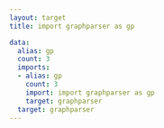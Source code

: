 ```yaml
---
layout: target
title: import graphparser as gp

data:
  alias: gp
  count: 3
  imports:
  - alias: gp
    count: 3
    import: import graphparser as gp
    target: graphparser
  target: graphparser
---
```

